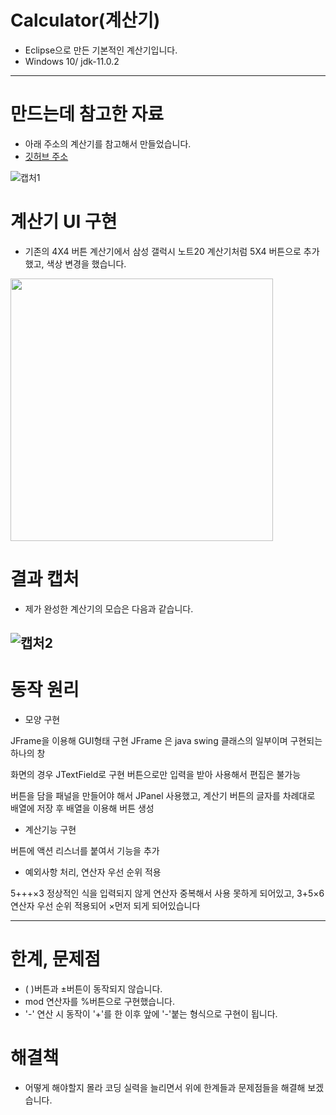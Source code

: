 # Calculator(계산기)
+ Eclipse으로 만든 기본적인 계산기입니다.
+ Windows 10/ jdk-11.0.2
-----------------------------
# 만드는데 참고한 자료
+ 아래 주소의 계산기를 참고해서 만들었습니다.
+ [깃허브 주소](https://github.com/DongChyeon/Java-Toy-Projects/tree/master/Calculator/)

![캡처1](https://user-images.githubusercontent.com/114123599/198919278-ac30ee68-44d8-4c5c-9589-25f158bb262b.JPG)


# 계산기 UI 구현
+ 기존의 4X4 버튼 계산기에서 삼성 갤럭시 노트20 계산기처럼 5X4 버튼으로 추가했고, 색상 변경을 했습니다.

<img src="https://user-images.githubusercontent.com/114123599/198919284-adb3fb2c-4cac-4544-abf5-3793e28e9136.jpg" height="420">


# 결과 캡처
+ 제가 완성한 계산기의 모습은 다음과 같습니다.

![캡처2](https://user-images.githubusercontent.com/114123599/198919280-b190047b-1474-49ae-b43f-fdf40b8fc0de.JPG)
-----------------------------
# 동작 원리
+ 모양 구현

JFrame을 이용해 GUI형태 구현
JFrame 은 java swing 클래스의 일부이며 구현되는 하나의 창

화면의 경우 JTextField로 구현
버튼으로만 입력을 받아 사용해서 편집은 불가능

버튼을 담을 패널을 만들어야 해서 JPanel 사용했고, 계산기 버튼의 글자를 차례대로 배열에 저장 후 배열을 이용해 버튼 생성

+ 계산기능 구현

버튼에 액션 리스너를 붙여서 기능을 추가

+ 예외사항 처리, 연산자 우선 순위 적용

5+++×3 정상적인 식을 입력되지 않게 연산자 중복해서 사용 못하게 되어있고,
3+5×6 연산자 우선 순위 적용되어 ×먼저 되게 되어있습니다

-----------------------------
# 한계, 문제점
+ ( )버튼과 ±버튼이 동작되지 않습니다.
+ mod 연산자를 %버튼으로 구현했습니다.
+ '-' 연산 시 동작이 '+'를 한 이후 앞에 '-'붙는 형식으로 구현이 됩니다.

# 해결책
+ 어떻게 해야할지 몰라 코딩 실력을 늘리면서 위에 한계들과 문제점들을 해결해 보겠습니다.
